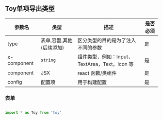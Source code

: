 ## Toy单项导出类型

| 参数名      | 类型                     | 描述                                           | 是否必须 |
| ----------- | ------------------------ | ---------------------------------------------- | -------- |
| type        | 表单,容器,其他(后续添加) | 区分类型的目的是为了注入不同的参数             | 是       |
| x-component | `string`                 | 组件类型，例如：Input，TextArea，Text，Icon 等 | 是       |
| component   | JSX                      | react 函数/类组件                              | 是       |
| config      | 配置项                   | 用于构建配置                                   | 是       |


### 表单

```javascript

import * as Toy from 'toy'

```
